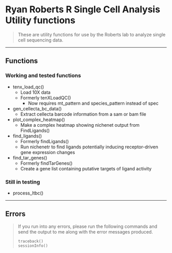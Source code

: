 # Ryan Roberts R Single Cell Analysis Utility functions

> These are utility functions for use by the Roberts lab to analyze single cell
> sequencing data.

---

## Functions

### Working and tested functions

  * tenx_load_qc()
    * Load 10X data
    * Formerly tenXLoadQC()
      * Now requires mt_pattern and species_pattern instead of spec
  * gen_cellecta_bc_data()
    * Extract cellecta barcode information from a sam or bam file
  * plot_complex_heatmap()
    * Make a complex heatmap showing nichenet output from FindLigands()
  * find_ligands()
    * Formerly findLigands()
    * Run nichenetr to find ligands potentially inducing receptor-driven gene expression changes
  * find_tar_genes()
    * Formerly findTarGenes()
    * Create a gene list containing putative targets of ligand activity
  
### Still in testing

  * process_ltbc()

---

## Errors
> If you run into any errors, please run the following commands and send the
> output to me along with the error messages produced.
> 
> ```
> traceback()
> sessionInfo()
> ```
> 
